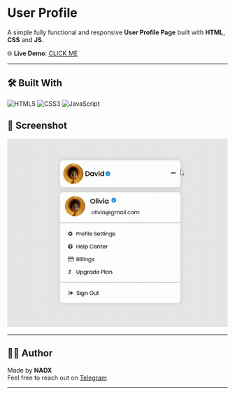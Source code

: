 
#  User Profile

A simple fully functional and responsive **User Profile Page** built with **HTML**, **CSS** and **JS**.

🌐 **Live Demo**: [CLICK ME](https://nadxweb.netlify.app/user-profile/)

---

## 🛠️ Built With
![HTML5](https://img.shields.io/badge/-HTML5-E34F26?style=flat-square&logo=html5&logoColor=white)
![CSS3](https://img.shields.io/badge/-CSS3-1572B6?style=flat-square&logo=css3)
![JavaScript](https://img.shields.io/badge/JavaScript-F7DF1E?style=for-the-badge&logo=javascript&logoColor=black)

## 📸 Screenshot

![Preview](images/demo.gif)

---



## 👨‍💻 Author

Made  by **NADX**  
Feel free to reach out on [Telegram](https://t.me/nisimp)

---
